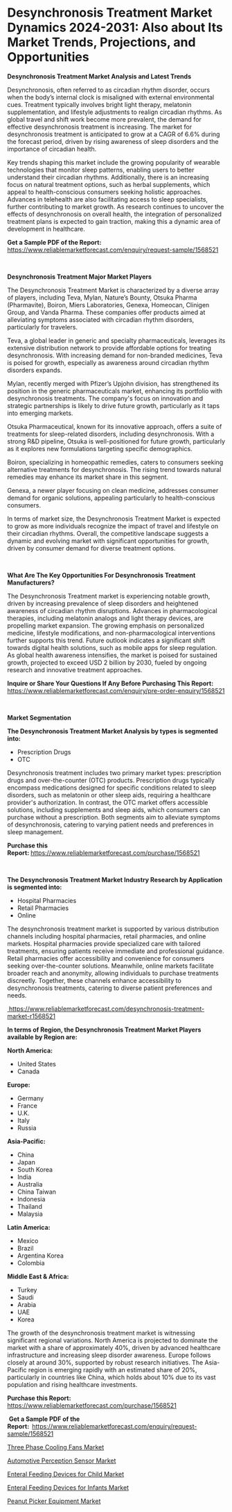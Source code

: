 <p><h1>Desynchronosis Treatment Market Dynamics 2024-2031: Also about Its Market Trends, Projections, and Opportunities</h1></p><p><strong>Desynchronosis Treatment Market Analysis and Latest Trends</strong></p>
<p><p>Desynchronosis, often referred to as circadian rhythm disorder, occurs when the body’s internal clock is misaligned with external environmental cues. Treatment typically involves bright light therapy, melatonin supplementation, and lifestyle adjustments to realign circadian rhythms. As global travel and shift work become more prevalent, the demand for effective desynchronosis treatment is increasing. The market for desynchronosis treatment is anticipated to grow at a CAGR of 6.6% during the forecast period, driven by rising awareness of sleep disorders and the importance of circadian health.</p><p>Key trends shaping this market include the growing popularity of wearable technologies that monitor sleep patterns, enabling users to better understand their circadian rhythms. Additionally, there is an increasing focus on natural treatment options, such as herbal supplements, which appeal to health-conscious consumers seeking holistic approaches. Advances in telehealth are also facilitating access to sleep specialists, further contributing to market growth. As research continues to uncover the effects of desynchronosis on overall health, the integration of personalized treatment plans is expected to gain traction, making this a dynamic area of development in healthcare.</p></p>
<p><strong>Get a Sample PDF of the Report:&nbsp;</strong> <a href="https://www.reliablemarketforecast.com/enquiry/request-sample/1568521?utm_campaign=1159&utm_medium=2&utm_source=Github&utm_content=ia&utm_term=14102024&utm_id=desynchronosis-treatment">https://www.reliablemarketforecast.com/enquiry/request-sample/1568521</a></p>
<p>&nbsp;</p>
<p><strong>Desynchronosis Treatment Major Market Players</strong></p>
<p><p>The Desynchronosis Treatment Market is characterized by a diverse array of players, including Teva, Mylan, Nature’s Bounty, Otsuka Pharma (Pharmavite), Boiron, Miers Laboratories, Genexa, Homeocan, Clinigen Group, and Vanda Pharma. These companies offer products aimed at alleviating symptoms associated with circadian rhythm disorders, particularly for travelers.</p><p>Teva, a global leader in generic and specialty pharmaceuticals, leverages its extensive distribution network to provide affordable options for treating desynchronosis. With increasing demand for non-branded medicines, Teva is poised for growth, especially as awareness around circadian rhythm disorders expands.</p><p>Mylan, recently merged with Pfizer’s Upjohn division, has strengthened its position in the generic pharmaceuticals market, enhancing its portfolio with desynchronosis treatments. The company's focus on innovation and strategic partnerships is likely to drive future growth, particularly as it taps into emerging markets.</p><p>Otsuka Pharmaceutical, known for its innovative approach, offers a suite of treatments for sleep-related disorders, including desynchronosis. With a strong R&D pipeline, Otsuka is well-positioned for future growth, particularly as it explores new formulations targeting specific demographics.</p><p>Boiron, specializing in homeopathic remedies, caters to consumers seeking alternative treatments for desynchronosis. The rising trend towards natural remedies may enhance its market share in this segment.</p><p>Genexa, a newer player focusing on clean medicine, addresses consumer demand for organic solutions, appealing particularly to health-conscious consumers.</p><p>In terms of market size, the Desynchronosis Treatment Market is expected to grow as more individuals recognize the impact of travel and lifestyle on their circadian rhythms. Overall, the competitive landscape suggests a dynamic and evolving market with significant opportunities for growth, driven by consumer demand for diverse treatment options.</p></p>
<p>&nbsp;</p>
<p><strong>What Are The Key Opportunities For Desynchronosis Treatment Manufacturers?</strong></p>
<p><p>The Desynchronosis Treatment market is experiencing notable growth, driven by increasing prevalence of sleep disorders and heightened awareness of circadian rhythm disruptions. Advances in pharmacological therapies, including melatonin analogs and light therapy devices, are propelling market expansion. The growing emphasis on personalized medicine, lifestyle modifications, and non-pharmacological interventions further supports this trend. Future outlook indicates a significant shift towards digital health solutions, such as mobile apps for sleep regulation. As global health awareness intensifies, the market is poised for sustained growth, projected to exceed USD 2 billion by 2030, fueled by ongoing research and innovative treatment approaches.</p></p>
<p><strong>Inquire or Share Your Questions If Any Before Purchasing This Report:</strong> <a href="https://www.reliablemarketforecast.com/enquiry/pre-order-enquiry/1568521?utm_campaign=1159&utm_medium=2&utm_source=Github&utm_content=ia&utm_term=14102024&utm_id=desynchronosis-treatment">https://www.reliablemarketforecast.com/enquiry/pre-order-enquiry/1568521</a></p>
<p>&nbsp;</p>
<p><strong>Market Segmentation</strong></p>
<p><strong>The Desynchronosis Treatment Market Analysis by types is segmented into:</strong></p>
<p><ul><li>Prescription Drugs</li><li>OTC</li></ul></p>
<p><p>Desynchronosis treatment includes two primary market types: prescription drugs and over-the-counter (OTC) products. Prescription drugs typically encompass medications designed for specific conditions related to sleep disorders, such as melatonin or other sleep aids, requiring a healthcare provider's authorization. In contrast, the OTC market offers accessible solutions, including supplements and sleep aids, which consumers can purchase without a prescription. Both segments aim to alleviate symptoms of desynchronosis, catering to varying patient needs and preferences in sleep management.</p></p>
<p><strong>Purchase this Report:&nbsp;</strong><a href="https://www.reliablemarketforecast.com/purchase/1568521?utm_campaign=1159&utm_medium=2&utm_source=Github&utm_content=ia&utm_term=14102024&utm_id=desynchronosis-treatment">https://www.reliablemarketforecast.com/purchase/1568521</a></p>
<p>&nbsp;</p>
<p><strong>The Desynchronosis Treatment Market Industry Research by Application is segmented into:</strong></p>
<p><ul><li>Hospital Pharmacies</li><li>Retail Pharmacies</li><li>Online</li></ul></p>
<p><p>The desynchronosis treatment market is supported by various distribution channels including hospital pharmacies, retail pharmacies, and online markets. Hospital pharmacies provide specialized care with tailored treatments, ensuring patients receive immediate and professional guidance. Retail pharmacies offer accessibility and convenience for consumers seeking over-the-counter solutions. Meanwhile, online markets facilitate broader reach and anonymity, allowing individuals to purchase treatments discreetly. Together, these channels enhance accessibility to desynchronosis treatments, catering to diverse patient preferences and needs.</p></p>
<p><a href="https://www.reliablemarketforecast.com/desynchronosis-treatment-market-r1568521?utm_campaign=1159&utm_medium=2&utm_source=Github&utm_content=ia&utm_term=14102024&utm_id=desynchronosis-treatment">&nbsp;https://www.reliablemarketforecast.com/desynchronosis-treatment-market-r1568521</a></p>
<p><strong>In terms of Region, the Desynchronosis Treatment Market Players available by Region are:</strong></p>
<p>
    <p> <strong> North America: </strong>
        <ul>
            <li>United States</li>
            <li>Canada</li>
        </ul>
        </p> 
    <p> <strong> Europe: </strong>
        <ul>
            <li>Germany</li>
            <li>France</li>
            <li>U.K.</li>
            <li>Italy</li>
            <li>Russia</li>
        </ul>
        </p> 
    <p> <strong> Asia-Pacific: </strong>
        <ul>
            <li>China</li>
            <li>Japan</li>
            <li>South Korea</li>
            <li>India</li>
            <li>Australia</li>
            <li>China Taiwan</li>
            <li>Indonesia</li>
            <li>Thailand</li>
            <li>Malaysia</li>
        </ul>
        </p> 
    <p> <strong> Latin America: </strong>
        <ul>
            <li>Mexico</li>
            <li>Brazil</li>
            <li>Argentina Korea</li>
            <li>Colombia</li>
        </ul>
        </p> 
    <p> <strong> Middle East & Africa: </strong>
        <ul>
            <li>Turkey</li>
            <li>Saudi</li>
            <li>Arabia</li>
            <li>UAE</li>
            <li>Korea</li>
        </ul>
    </p>
    </p>
<p><p>The growth of the desynchronosis treatment market is witnessing significant regional variations. North America is projected to dominate the market with a share of approximately 40%, driven by advanced healthcare infrastructure and increasing sleep disorder awareness. Europe follows closely at around 30%, supported by robust research initiatives. The Asia-Pacific region is emerging rapidly with an estimated share of 20%, particularly in countries like China, which holds about 10% due to its vast population and rising healthcare investments.</p></p>
<p><strong>Purchase this Report: </strong><a href="https://www.reliablemarketforecast.com/purchase/1568521?utm_campaign=1159&utm_medium=2&utm_source=Github&utm_content=ia&utm_term=14102024&utm_id=desynchronosis-treatment">https://www.reliablemarketforecast.com/purchase/1568521</a></p>
<p>&nbsp;<strong>Get a Sample PDF of the Report:&nbsp;&nbsp;</strong><a href="https://www.reliablemarketforecast.com/enquiry/request-sample/1568521?utm_campaign=1159&utm_medium=2&utm_source=Github&utm_content=ia&utm_term=14102024&utm_id=desynchronosis-treatment">https://www.reliablemarketforecast.com/enquiry/request-sample/1568521</a></p>
<p><strong></strong></p>
<p><p><a href="https://www.linkedin.com/pulse/regional-adaptations-global-three-phase-cooling-fans-kqj5e?trk=public_post_embed_feed-article-content&utm_campaign=1159&utm_medium=2&utm_source=Github&utm_content=ia&utm_term=14102024&utm_id=desynchronosis-treatment">Three Phase Cooling Fans Market</a></p><p><a href="https://www.linkedin.com/pulse/key-drivers-automotive-perception-sensor-market-trends-ghxwe?trk=public_post_embed_feed-article-content&utm_campaign=1159&utm_medium=2&utm_source=Github&utm_content=ia&utm_term=14102024&utm_id=desynchronosis-treatment">Automotive Perception Sensor Market</a></p><p><a href="https://github.com/drucillasg4mac/Market-Research-Report-List-1/blob/main/enteral-feeding-devices-for-child-market.md?utm_campaign=1159&utm_medium=2&utm_source=Github&utm_content=ia&utm_term=14102024&utm_id=desynchronosis-treatment">Enteral Feeding Devices for Child Market</a></p><p><a href="https://github.com/bricelanl8g/Market-Research-Report-List-1/blob/main/enteral-feeding-devices-for-infants-market.md?utm_campaign=1159&utm_medium=2&utm_source=Github&utm_content=ia&utm_term=14102024&utm_id=desynchronosis-treatment">Enteral Feeding Devices for Infants Market</a></p><p><a href="https://www.linkedin.com/pulse/comprehensive-peanut-picker-equipment-market-report-segmentation-douhc?trk=public_post_embed_feed-article-content&utm_campaign=1159&utm_medium=2&utm_source=Github&utm_content=ia&utm_term=14102024&utm_id=desynchronosis-treatment">Peanut Picker Equipment Market</a></p></p>